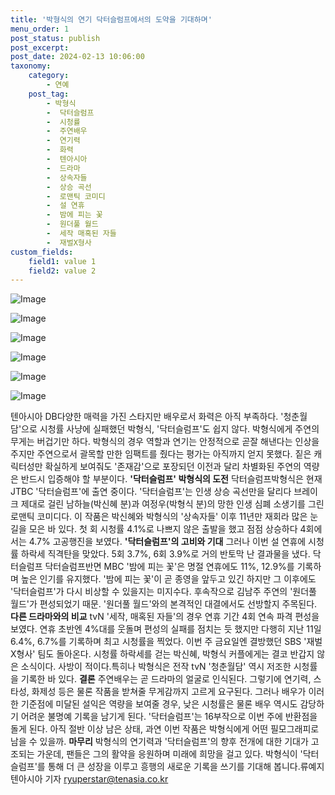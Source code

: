 ```yaml
---
title: '박형식의 연기 닥터슬럼프에서의 도약을 기대하며'
menu_order: 1
post_status: publish
post_excerpt: 
post_date: 2024-02-13 10:06:00
taxonomy:
    category:
        - 연예
    post_tag:
        - 박형식
        -  닥터슬럼프
        -  시청률
        -  주연배우
        -  연기력
        -  화력
        -  텐아시아
        -  드라마
        -  상속자들
        -  상승 곡선
        -  로맨틱 코미디
        -  설 연휴
        -  밤에 피는 꽃
        -  원더풀 월드
        -  세작 매혹된 자들
        -  재벌X형사
custom_fields:
    field1: value 1
    field2: value 2
---
```


![Image](https://mimgnews.pstatic.net/image/312/2024/02/12/0000648786_001_20240212200201406.jpg?type=w540)

![Image](https://ssl.pstatic.net/mimgnews/image/312/2024/02/12/0000648786_002_20240212200201501.jpg?type=w540)

![Image](https://mimgnews.pstatic.net/image/312/2024/02/12/0000648786_003_20240212200201537.jpg?type=w540)

![Image](https://ssl.pstatic.net/mimgnews/image/312/2024/02/12/0000648786_004_20240212200201570.jpg?type=w540)

![Image](https://mimgnews.pstatic.net/image/312/2024/02/12/0000648786_005_20240212200201606.jpg?type=w540)

![Image](https://ssl.pstatic.net/mimgnews/image/312/2024/02/12/0000648786_006_20240212200201646.jpg?type=w540)

텐아시아 DB다양한 매력을 가진 스타지만 배우로서 화력은 아직 부족하다. '청춘월담'으로 시청률 사냥에 실패했던 박형식, '닥터슬럼프'도 쉽지 않다. 박형식에게 주연의 무게는 버겁기만 하다. 박형식의 경우 역할과 연기는 안정적으로 곧잘 해낸다는 인상을 주지만 주연으로서 괄목할 만한 임팩트를 줬다는 평가는 아직까지 얻지 못했다. 짙은 캐릭터성만 확실하게 보여줘도 '존재감'으로 포장되던 이전과 달리 차별화된 주연의 역량은 반드시 입증해야 할 부분이다.
**'닥터슬럼프' 박형식의 도전**
닥터슬럼프박형식은 현재 JTBC '닥터슬럼프'에 출연 중이다. '닥터슬럼프'는 인생 상승 곡선만을 달리다 브레이크 제대로 걸린 남하늘(박신혜 분)과 여정우(박형식 분)의 망한 인생 심폐 소생기를 그린 로맨틱 코미디다. 이 작품은 박신혜와 박형식의 '상속자들' 이후 11년만 재회라 많은 눈길을 모은 바 있다. 첫 회 시청률 4.1%로 나쁘지 않은 출발을 했고 점점 상승하다 4회에서는 4.7% 고공행진을 보였다.
**'닥터슬럼프'의 고비와 기대**
그러나 이번 설 연휴에 시청률 하락세 직격탄을 맞았다. 5회 3.7%, 6회 3.9%로 거의 반토막 난 결과물을 냈다. 닥터슬럼프 닥터슬럼프반면 MBC '밤에 피는 꽃'은 명절 연휴에도 11%, 12.9%를 기록하며 높은 인기를 유지했다. '밤에 피는 꽃'이 곧 종영을 앞두고 있긴 하지만 그 이후에도 '닥터슬럼프'가 다시 비상할 수 있을지는 미지수다. 후속작으로 김남주 주연의 '원더풀 월드'가 편성되었기 때문. '원더풀 월드'와의 본격적인 대결에서도 선방할지 주목된다.
**다른 드라마와의 비교**
tvN '세작, 매혹된 자들'의 경우 연휴 기간 4회 연속 파격 편성을 보였다. 연휴 초반엔 4%대를 웃돌며 편성의 실패를 점치는 듯 했지만 다행히 지난 11일 6.4%, 6.7%를 기록하며 최고 시청률을 찍었다. 이번 주 금요일엔 결방했던 SBS '재벌X형사' 팀도 돌아온다. 시청률 하락세를 걷는 박신혜, 박형식 커플에게는 결코 반갑지 않은 소식이다. 사방이 적이다.특히나 박형식은 전작 tvN '청춘월담' 역시 저조한 시청률을 기록한 바 있다.
**결론**
주연배우는 곧 드라마의 얼굴로 인식된다. 그렇기에 연기력, 스타성, 화제성 등은 물론 작품을 받쳐줄 무게감까지 고르게 요구된다. 그러나 배우가 이러한 기준점에 미달된 설익은 역량을 보여줄 경우, 낮은 시청률은 물론 배우 역시도 감당하기 어려운 불명예 기록을 남기게 된다. '닥터슬럼프'는 16부작으로 이번 주에 반환점을 돌게 된다. 아직 절반 이상 남은 상태, 과연 이번 작품은 박형식에게 어떤 필모그래피로 남을 수 있을까.
**마무리**
박형식의 연기력과 '닥터슬럼프'의 향후 전개에 대한 기대가 고조되는 가운데, 팬들은 그의 활약을 응원하며 미래에 희망을 걸고 있다. 박형식이 '닥터슬럼프'를 통해 더 큰 성장을 이루고 흥행의 새로운 기록을 쓰기를 기대해 봅니다.류예지 텐아시아 기자 ryuperstar@tenasia.co.kr
